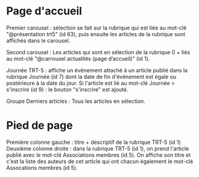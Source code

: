 # Page d'accueil
Premier carousel : sélection se fait sur la rubrique qui est liée au mot-clé "@présentation trt5" (id 63), puis ensuite les articles de la rubrique sont affichés dans le carousel.

Second carousel : Les articles qui sont en sélection de la rubrique 0 + liés au mot-clé "@carrousel actualités (page d’accueil)" (id 1).

Journée TRT-5 : affiche un événement attaché à un article publié dans la rubrique Journée (id 7) dont la date de fin d'événement est égale ou postérieure à la date du jour. Si l'article est lié au mot-clé Journée > s'inscrire (id 9) : le bouton "s'inscrire" est ajouté.

Groupe Derniers articles : Tous les articles en sélection.

# Pied de page
Première colonne gauche : titre + descriptif de la rubrique TRT-5 (id 1)
Deuxième colonne droite : dans la rubrique TRT-5 (id 1), on prend l'article publié avec le mot-clé Associations membres (id 5). On affiche son titre et c'est la liste des auteurs de cet article qui ont chacun également le mot-clé Assocations membres (id 5). 